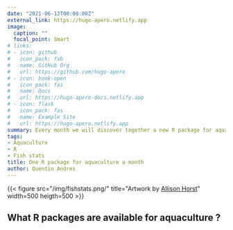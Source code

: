 ```yaml
---
date: "2021-06-13T00:00:00Z"
external_link: https://hugo-apero.netlify.app
image:
  caption: ""
  focal_point: Smart
# links:
# - icon: github
#   icon_pack: fab
#   name: GitHub Org
#   url: https://github.com/hugo-apero
# - icon: book-open
#   icon_pack: fas
#   name: Docs
#   url: https://hugo-apero-docs.netlify.app
# - icon: flask
#   icon_pack: fas
#   name: Example Site
#   url: https://hugo-apero.netlify.app
summary: Every month we will discover together a new R package for aquaculture.
tags:
- Aquaculture
- R
- Fish stats
title: One R package for aquaculture a month
author: Quentin Andres
---
```

{{< figure src="/img/fishstats.png/" title="Artwork by [Allison Horst](https://www.allisonhorst.com/)" width=500 heigth=500 >}}

## What R packages are available for aquaculture ?


